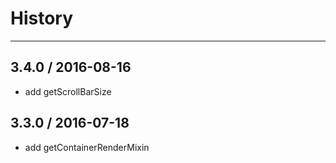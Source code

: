 # History
----

## 3.4.0 / 2016-08-16

- add getScrollBarSize


## 3.3.0 / 2016-07-18

- add getContainerRenderMixin
